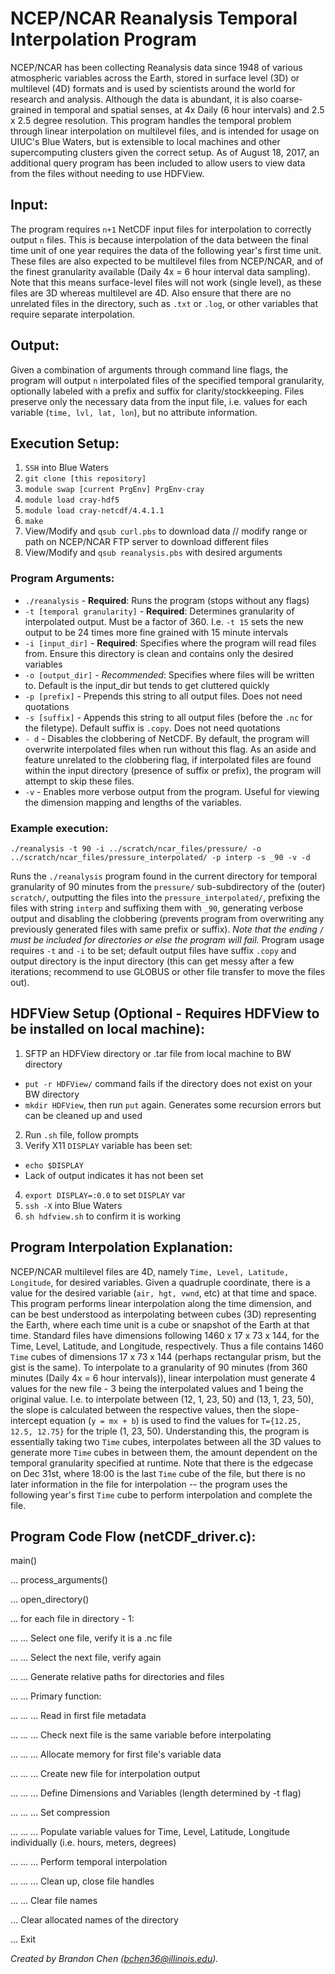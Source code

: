 # NCEP/NCAR Reanalysis Temporal Interpolation Program

NCEP/NCAR has been collecting Reanalysis data since 1948 of various atmospheric variables across the Earth, stored in surface level (3D) or multilevel (4D) formats and is used by scientists around the world for research and analysis. Although the data is abundant, it is also coarse-grained in temporal and spatial senses, at 4x Daily (6 hour intervals) and 2.5 x 2.5 degree resolution. This program handles the temporal problem through linear interpolation on multilevel files, and is intended for usage on UIUC's Blue Waters, but is extensible to local machines and other supercomputing clusters given the correct setup. As of August 18, 2017, an additional query program has been included to allow users to view data from the files without needing to use HDFView.

## Input:

The program requires `n+1` NetCDF input files for interpolation to correctly output `n` files. This is because interpolation of the data between the final time unit of one year requires the data of the following year's first time unit. These files are also expected to be multilevel files from NCEP/NCAR, and of the finest granularity available (Daily 4x = 6 hour interval data sampling). Note that this means surface-level files will not work (single level), as these files are 3D whereas multilevel are 4D. Also ensure that there are no unrelated files in the directory, such as `.txt` or `.log`, or other variables that require separate interpolation. 

## Output:

Given a combination of arguments through command line flags, the program will output `n` interpolated files of the specified temporal granularity, optionally labeled with a prefix and suffix for clarity/stockkeeping. Files preserve only the necessary data from the input file, i.e. values for each variable (`time, lvl, lat, lon`), but no attribute information.

## Execution Setup:

1) `SSH` into Blue Waters
2) `git clone [this repository]`
3) `module swap [current PrgEnv] PrgEnv-cray`
3) `module load cray-hdf5`
4) `module load cray-netcdf/4.4.1.1`
5) `make`
5) View/Modify and `qsub curl.pbs` to download data // modify range or path on NCEP/NCAR FTP server to download different files
6) View/Modify and `qsub reanalysis.pbs` with desired arguments

### Program Arguments:
- `./reanalysis` - **Required**: Runs the program (stops without any flags)
- `-t [temporal granularity]` - **Required**: Determines granularity of interpolated output. Must be a factor of 360. I.e. `-t 15` sets the new output to be 24 times more fine grained with 15 minute intervals
- `-i [input_dir]` - **Required**: Specifies where the program will read files from. Ensure this directory is clean and contains only the desired variables
- `-o [output_dir]` - *Recommended*: Specifies where files will be written to. Default is the input_dir but tends to get cluttered quickly
- `-p [prefix]` - Prepends this string to all output files. Does not need quotations
- `-s [suffix]` - Appends this string to all output files (before the `.nc` for the filetype). Default suffix is `.copy`. Does not need quotations
- `- d` - Disables the clobbering of NetCDF. By default, the program will overwrite interpolated files when run without this flag. As an aside and feature unrelated to the clobbering flag, if interpolated files are found within the input directory (presence of suffix or prefix), the program will attempt to skip these files.
- `-v` - Enables more verbose output from the program. Useful for viewing the dimension mapping and lengths of the variables.

### Example execution:

```
./reanalysis -t 90 -i ../scratch/ncar_files/pressure/ -o ../scratch/ncar_files/pressure_interpolated/ -p interp -s _90 -v -d
```

Runs the `./reanalysis` program found in the current directory for temporal granularity of 90 minutes from the `pressure/` sub-subdirectory of the (outer) `scratch/`, outputting the files into the `pressure_interpolated/`, prefixing the files with string `interp` and suffixing them with `_90`, generating verbose output and disabling the clobbering (prevents program from overwriting any previously generated files with same prefix or suffix). *Note that the ending `/` must be included for directories or else the program will fail.* Program usage requires `-t` and `-i` to be set; default output files have suffix `.copy` and output directory is the input directory (this can get messy after a few iterations; recommend to use GLOBUS or other file transfer to move the files out).

## HDFView Setup (Optional - Requires HDFView to be installed on local machine):

1) SFTP an HDFView directory or .tar file from local machine to BW directory
  - `put -r HDFView/` command fails if the directory does not exist on your BW directory
  - `mkdir HDFView`, then run `put` again. Generates some recursion errors but can be cleaned up and used
2) Run `.sh` file, follow prompts
3) Verify X11 `DISPLAY` variable has been set:
  - `echo $DISPLAY`
  - Lack of output indicates it has not been set
4) `export DISPLAY=:0.0` to set `DISPLAY` var
5) `ssh -X` into Blue Waters
6) `sh hdfview.sh` to confirm it is working

## Program Interpolation Explanation:

NCEP/NCAR multilevel files are 4D, namely `Time, Level, Latitude, Longitude`, for desired variables. Given a quadruple coordinate, there is a value for the desired variable (`air, hgt, vwnd`, etc) at that time and space. This program performs linear interpolation along the time dimension, and can be best understood as interpolating between cubes (3D) representing the Earth, where each time unit is a cube or snapshot of the Earth at that time. Standard files have dimensions following 1460 x 17 x 73 x 144, for the Time, Level, Latitude, and Longitude, respectively. Thus a file contains 1460 `Time` cubes of dimensions 17 x 73 x 144 (perhaps rectangular prism, but the gist is the same). To interpolate to a granularity of 90 minutes (from 360 minutes (Daily 4x = 6 hour intervals)), linear interpolation must generate 4 values for the new file - 3 being the interpolated values and 1 being the original value. I.e. to interpolate between (12, 1, 23, 50) and (13, 1, 23, 50), the slope is calculated between the respective values, then the slope-intercept equation (`y = mx + b`) is used to find the values for `T={12.25, 12.5, 12.75}` for the triple (1, 23, 50). Understanding this, the program is essentially taking two `Time` cubes, interpolates between all the 3D values to generate more `Time` cubes in between them, the amount dependent on the temporal granularity specified at runtime. Note that there is the edgecase on Dec 31st, where 18:00 is the last `Time` cube of the file, but there is no later information in the file for interpolation -- the program uses the following year's first `Time` cube to perform interpolation and complete the file.

## Program Code Flow (netCDF\_driver.c):

main()

... process\_arguments()

... open\_directory()

... for each file in directory - 1:

... ... Select one file, verify it is a .nc file

... ... Select the next file, verify again

... ... Generate relative paths for directories and files


... ... Primary function:

... ... ... Read in first file metadata

... ... ... Check next file is the same variable before interpolating

... ... ... Allocate memory for first file's variable data

... ... ... Create new file for interpolation output

... ... ... Define Dimensions and Variables (length determined by -t flag) 

... ... ... Set compression

... ... ... Populate variable values for Time, Level, Latitude, Longitude individually (i.e. hours, meters, degrees)

... ... ... Perform temporal interpolation 

... ... ... Clean up, close file handles


... ... Clear file names



... Clear allocated names of the directory

... Exit

*Created by Brandon Chen (bchen36@illinois.edu).*
